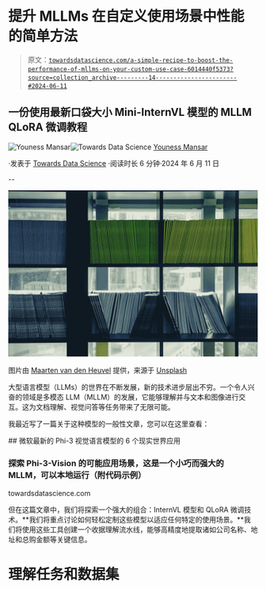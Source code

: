 # 提升 MLLMs 在自定义使用场景中性能的简单方法

> 原文：[`towardsdatascience.com/a-simple-recipe-to-boost-the-performance-of-mllms-on-your-custom-use-case-6014440f5373?source=collection_archive---------14-----------------------#2024-06-11`](https://towardsdatascience.com/a-simple-recipe-to-boost-the-performance-of-mllms-on-your-custom-use-case-6014440f5373?source=collection_archive---------14-----------------------#2024-06-11)

## 一份使用最新口袋大小 Mini-InternVL 模型的 MLLM QLoRA 微调教程

[](https://medium.com/@CVxTz?source=post_page---byline--6014440f5373--------------------------------)![Youness Mansar](https://medium.com/@CVxTz?source=post_page---byline--6014440f5373--------------------------------)[](https://towardsdatascience.com/?source=post_page---byline--6014440f5373--------------------------------)![Towards Data Science](https://towardsdatascience.com/?source=post_page---byline--6014440f5373--------------------------------) [Youness Mansar](https://medium.com/@CVxTz?source=post_page---byline--6014440f5373--------------------------------)

·发表于 [Towards Data Science](https://towardsdatascience.com/?source=post_page---byline--6014440f5373--------------------------------) ·阅读时长 6 分钟·2024 年 6 月 11 日

--

![](img/ac67a9c7e6007446e729e1c9c26e9c26.png)

图片由 [Maarten van den Heuvel](https://unsplash.com/@mvdheuvel?utm_source=medium&utm_medium=referral) 提供，来源于 [Unsplash](https://unsplash.com/?utm_source=medium&utm_medium=referral)

大型语言模型（LLMs）的世界在不断发展，新的技术进步层出不穷。一个令人兴奋的领域是多模态 LLM（MLLM）的发展，它能够理解并与文本和图像进行交互。这为文档理解、视觉问答等任务带来了无限可能。

我最近写了一篇关于这种模型的一般性文章，您可以在这里查看：

[](/6-real-world-uses-of-microsofts-newest-phi-3-vision-language-model-8ebbfa317fe8?source=post_page-----6014440f5373--------------------------------) ## 微软最新的 Phi-3 视觉语言模型的 6 个现实世界应用

### 探索 Phi-3-Vision 的可能应用场景，这是一个小巧而强大的 MLLM，可以本地运行（附代码示例）

towardsdatascience.com

但在这篇文章中，我们将探索一个强大的组合：InternVL 模型和 QLoRA 微调技术。**我们将重点讨论如何轻松定制这些模型以适应任何特定的使用场景。**我们将使用这些工具创建一个收据理解流水线，能够高精度地提取诸如公司名称、地址和总购金额等关键信息。

# 理解任务和数据集
